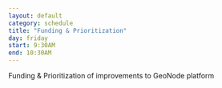 ```yaml
---
layout: default
category: schedule
title: "Funding & Prioritization"
day: friday
start: 9:30AM
end: 10:30AM
---
```


Funding & Prioritization of improvements to GeoNode platform
